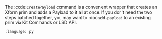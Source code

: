 The :code:`CreatePayload` command is a convenient wrapper that creates an Xform prim and adds a Payload to it all at once. If you don't need the two steps batched together, you may want to :doc:`add-payload` to an existing prim via Kit Commands or USD API.
``` {literalinclude} py_kit_cmds.py
:language: py
```